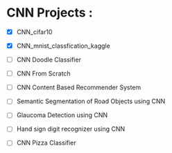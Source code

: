 # CNN Projects :
- [x] CNN_cifar10
- [x] CNN_mnist_classfication_kaggle
- [ ] CNN Doodle Classifier
- [ ] CNN From Scratch
- [ ] CNN Content Based Recommender System
- [ ] Semantic Segmentation of Road Objects using CNN
- [ ] Glaucoma Detection using CNN
- [ ] Hand sign digit recognizer using CNN
- [ ] CNN Pizza Classifier 


